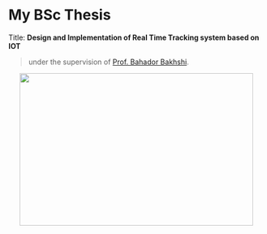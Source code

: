 # My BSc Thesis
Title: **Design and Implementation of Real Time Tracking system based on IOT**
> under the supervision of [Prof. Bahador Bakhshi](https://ceit.aut.ac.ir/~bakhshis/).
<p align="center">
  <img width="460" height="300" src="http://is4profit.com/wp-content/uploads/2015/10/order-tracking-1110x400.jpg">
</p>
